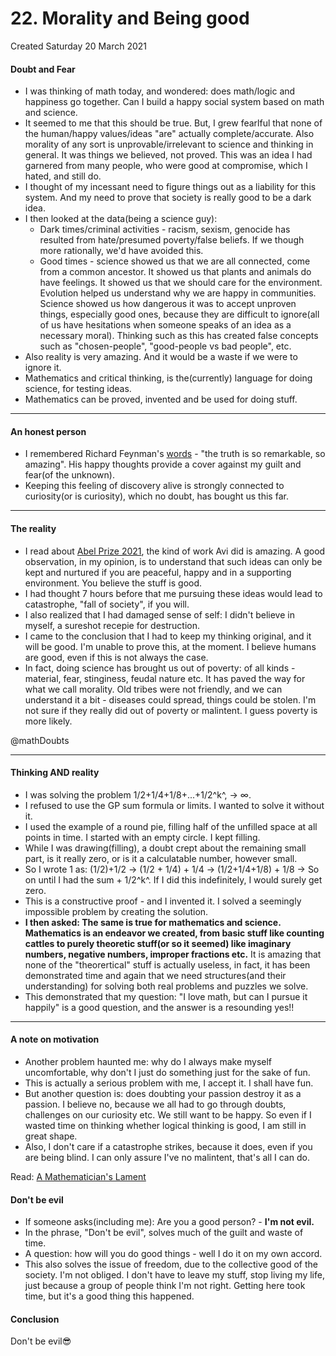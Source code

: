 # 22. Morality and Being good
Created Saturday 20 March 2021

#### Doubt and Fear

* I was thinking of math today, and wondered: does math/logic and happiness go together. Can I build a happy social system based on math and science.
* It seemed to me that this should be true. But, I grew fearlful that none of the human/happy values/ideas "are" actually complete/accurate. Also morality of any sort is unprovable/irrelevant to science and thinking in general. It was things we believed, not proved. This was an idea I had garnered from many people, who were good at compromise, which I hated, and still do.
* I thought of my incessant need to figure things out as a liability for this system. And my need to prove that society is really good to be a dark idea.
* I then looked at the data(being a science guy):
	* Dark times/criminal activities - racism, sexism, genocide has resulted from hate/presumed poverty/false beliefs. If we though more rationally, we'd have avoided this.
	* Good times - science showed us that we are all connected, come from a common ancestor. It showed us that plants and animals do have feelings. It showed us that we should care for the environment. Evolution helped us understand why we are happy in communities. Science showed us how dangerous it was to accept unproven things, especially good ones, because they are difficult to ignore(all of us have hesitations when someone speaks of an idea as a necessary moral). Thinking such as this has created false concepts such as "chosen-people", "good-people vs bad people", etc.
* Also reality is very amazing. And it would be a waste if we were to ignore it.
* Mathematics and critical thinking, is the(currently) language for doing science, for testing ideas.
* Mathematics can be proved, invented and be used for doing stuff.


*****


#### An honest person

* I remembered Richard Feynman's [words](https://youtu.be/UjEngEpiJKo?t=66) - "the truth is so remarkable, so amazing". His happy thoughts provide a cover against my guilt and fear(of the unknown).
* Keeping this feeling of discovery alive is strongly connected to curiosity(or is curiosity), which no doubt, has bought us this far.


*****


#### The reality

* I read about [Abel Prize 2021](https://www.newsclick.in/Abel-Prize-2021-Awarded-Enriching-Link-Mathematic-Computer-Science), the kind of work Avi did is amazing. A good observation, in my opinion, is to understand that such ideas can only be kept and nurtured if you are peaceful, happy and in a supporting environment. You believe the stuff is good.
* I had thought 7 hours before that me pursuing these ideas would lead to catastrophe, "fall of society", if you will.
* I also realized that I had damaged sense of self: I didn't believe in myself, a sureshot recepie for destruction.
* I came to the conclusion that I had to keep my thinking original, and it will be good. I'm unable to prove this, at the moment. I believe humans are good, even if this is not always the case.
* In fact, doing science has brought us out of poverty: of all kinds - material, fear, stinginess, feudal nature etc. It has paved the way for what we call morality. Old tribes were not friendly, and we can understand it a bit - diseases could spread, things could be stolen. I'm not sure if they really did out of poverty or malintent. I guess poverty is more likely.

@mathDoubts

*****


#### Thinking AND reality

* I was solving the problem 1/2+1/4+1/8+...+1/2^k^,  → ∞.
* I refused to use the GP sum formula or limits. I wanted to solve it without it.
* I used the example of a round pie, filling half of the unfilled space at all points in time. I started with an empty circle. I kept filling.
* While I was drawing(filling), a doubt crept about the remaining small part, is it really zero, or is it a calculatable number, however small.
* So I wrote 1 as: (1/2)+1/2 → (1/2 + 1/4) + 1/4 → (1/2+1/4+1/8) + 1/8 → So on until I had the sum + 1/2^k^. If I did this indefinitely, I would surely get zero. 
* This is a constructive proof - and I invented it. I solved a seemingly impossible problem by creating the solution.
* **I then asked: The same is true for mathematics and science. Mathematics is an endeavor we created, from basic stuff like counting cattles to purely theoretic stuff(or so it seemed) like imaginary numbers, negative numbers, improper fractions etc.** It is amazing that none of the "theorertical" stuff is actually useless, in fact, it has been demonstrated time and again that we need structures(and their understanding) for solving both real problems and puzzles we solve.
* This demonstrated that my question: "I love math, but can I pursue it happily" is a good question, and the answer is a resounding yes!!


*****


#### A note on motivation

* Another problem haunted me: why do I always make myself uncomfortable, why don't I just do something just for the sake of fun.
* This is actually a serious problem with me, I accept it. I shall have fun.
* But another question is: does doubting your passion destroy it as a passion. I believe no, because we all had to go through doubts, challenges on our curiosity etc. We still want to be happy. So even if I wasted time on thinking whether logical thinking is good, I am still in great shape.
* Also, I don't care if a catastrophe strikes, because it does, even if you are being blind. I can only assure I've no malintent, that's all I can do.

Read: [A Mathematician's Lament](./22._Morality_and_Being_good/LockhartsLament.pdf)

#### Don't be evil

* If someone asks(including me): Are you a good person? - **I'm not evil.**
* In the phrase, "Don't be evil", solves much of the guilt and waste of time.
* A question: how will you do good things - well I do it on my own accord.
* This also solves the issue of freedom, due to the collective good of the society. I'm not obliged. I don't have to leave my stuff, stop living my life, just because a group of people think I'm not right. Getting here took time, but it's a good thing this happened.


#### Conclusion
Don't be evil😎️

